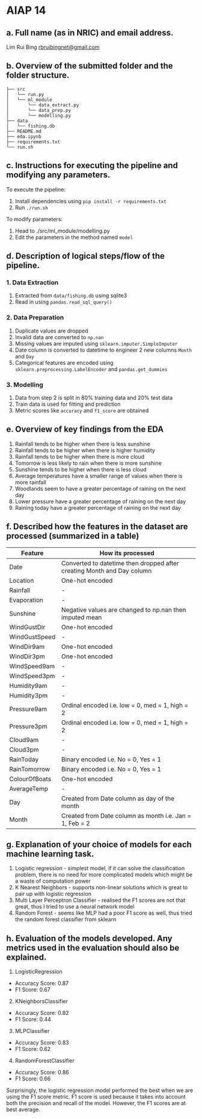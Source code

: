 # AIAP 14

## a. Full name (as in NRIC) and email address.

Lim Rui Bing
rbruibingnet@gmail.com

## b. Overview of the submitted folder and the folder structure.

```
├── src
│   └── run.py
│   └── ml_module
│       └── data_extract.py
│       └── data_prep.py
│       └── modelling.py
├── data
│   └── fishing.db
├── README.md
├── eda.ipynb
├── requirements.txt
└── run.sh
```

## c. Instructions for executing the pipeline and modifying any parameters.

To execute the pipeline:
1. Install dependencies using `pip install -r requirements.txt`
2. Run `./run.sh`

To modify parameters:
1. Head to ./src/ml_module/modelling.py
2. Edit the parameters in the method named `model`

## d. Description of logical steps/flow of the pipeline.

### 1. Data Extraction

1. Extracted from `data/fishing.db` using sqlite3
2. Read in using `pandas.read_sql_query()`

### 2. Data Preparation

1. Duplicate values are dropped
2. Invalid data are converted to `np.nan`
3. Missing values are imputed using `sklearn.imputer.SimpleImputer`
4. Date column is converted to datetime to engineer 2 new columns `Month` and `Day`
5. Categorical features are encoded using `sklearn.preprocessing.LabelEncoder` and `pandas.get_dummies`

### 3. Modelling

1. Data from step 2 is split in 80% training data and 20% test data
2. Train data is used for fitting and prediction
2. Metric scores like `accuracy` and `f1_score` are obtained

## e. Overview of key findings from the EDA

1. Rainfall tends to be higher when there is less sunshine
2. Rainfall tends to be higher when there is higher humidity
3. Rainfall tends to be higher when there is more cloud
4. Tomorrow is less likely to rain when there is more sunshine
5. Sunshine tends to be higher when there is less cloud
6. Average temperatures have a smaller range of values when there is more rainfall
7. Woodlands seem to have a greater percentage of raining on the next day
8. Lower pressure have a greater percentage of raining on the next day
9. Raining today have a greater percentage of raining on the next day

## f. Described how the features in the dataset are processed (summarized in a table)

| Feature         | How its processed                                                      |
| --------------- | ---------------------------------------------------------------------- |
| Date            | Converted to datetime then dropped after creating Month and Day column |
| Location        | One-hot encoded                                                        |
| Rainfall        | -                                                                      |
| Evaporation     | -                                                                      |
| Sunshine        | Negative values are changed to np.nan then imputed mean                |
| WindGustDir     | One-hot encoded                                                        |
| WindGustSpeed   | -                                                                      |
| WindDir9am      | One-hot encoded                                                        |
| WindDir3pm      | One-hot encoded                                                        |
| WindSpeed9am    | -                                                                      |
| WindSpeed3pm    | -                                                                      |
| Humidity9am     | -                                                                      |
| Humidity3pm     | -                                                                      |
| Pressure9am     | Ordinal encoded i.e. low = 0, med = 1, high = 2                        |
| Pressure3pm     | Ordinal encoded i.e. low = 0, med = 1, high = 2                        |
| Cloud9am        | -                                                                      |
| Cloud3pm        | -                                                                      |
| RainToday       | Binary encoded i.e. No = 0, Yes = 1                                    |
| RainTomorrow    | Binary encoded i.e. No = 0, Yes = 1                                    |
| ColourOfBoats   | One-hot encoded                                                        |
| AverageTemp     | -                                                                      |
| Day             | Created from Date column as day of the month                           |
| Month           | Created from Date column as month i.e. Jan = 1, Feb = 2                |

## g. Explanation of your choice of models for each machine learning task.

1. Logistic regression - simplest model, if it can solve the classification problem, there is no need for more complicated models which might be a waste of computation power
2. K Nearest Neighbors - supports non-linear solutions which is great to pair up with logistic regression
3. Multi Layer Perceptron Classifier - realised the F1 scores are not that great, thus I tried to use a neural network model
4. Random Forest - seems like MLP had a poor F1 score as well, thus tried the random forest classifier from sklearn

## h. Evaluation of the models developed. Any metrics used in the evaluation should also be explained.

1. LogisticRegression
- Accuracy Score: 0.87
- F1 Score: 0.67

2. KNeighborsClassifier
- Accuracy Score: 0.82
- F1 Score: 0.44

3. MLPClassifier
- Accuracy Score: 0.83
- F1 Score: 0.62

4. RandomForestClassifier
- Accuracy Score: 0.86
- F1 Score: 0.66

Surprisingly, the logistic regression model performed the best when we are using the F1 score metric. F1 score is used because it takes into account both the precision and recall of the model. However, the F1 scores are at best average.

